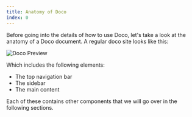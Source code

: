 ```yaml
---
title: Anatomy of Doco
index: 0
---
```


Before going into the details of how to use Doco, let's take a look at the anatomy of a Doco document.
A regular doco site looks like this:

![Doco Preview](../assets/preview.png "Preview of Doco")

Which includes the following elements:

- The top navigation bar
- The sidebar
- The main content

Each of these contains other components that we will go over in the following sections.


